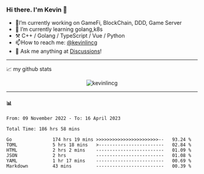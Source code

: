 ### Hi there. I'm Kevin 👋

- 🔭I’m currently working on GameFi, BlockChain, DDD, Game Server
- 🌱 I’m currently learning golang,k8s
-   :hammer_and_pick: C++ / Golang / TypeScript / Vue / Python
- 📫How to reach me: [@kevinlincg](https://twitter.com/kevinlincg) 
-   :thought_balloon: Ask me anything at [Discussions](https://github.com/kevinlincg/kevinlincg/discussions/new)!

---

📈 my github stats

<p align="center"> <img src="https://github-readme-stats-ouuan.vercel.app/api?username=kevinlincg&theme=dark&show_icons=true&count_private=true" alt="kevinlincg" />

---

#### :bar_chart: 

<!--START_SECTION:waka-->

```text
From: 09 November 2022 - To: 16 April 2023

Total Time: 186 hrs 58 mins

Go               174 hrs 19 mins >>>>>>>>>>>>>>>>>>>>>>>--   93.24 %
TOML             5 hrs 18 mins   >------------------------   02.84 %
HTML             2 hrs 2 mins    -------------------------   01.09 %
JSON             2 hrs           -------------------------   01.08 %
YAML             1 hr 17 mins    -------------------------   00.69 %
Markdown         43 mins         -------------------------   00.39 %
```

<!--END_SECTION:waka-->
